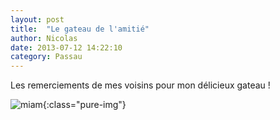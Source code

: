 ```yaml
---
layout: post
title:  "Le gateau de l'amitié"
author: Nicolas
date: 2013-07-12 14:22:10
category: Passau
---
```


Les remerciements de mes voisins pour mon délicieux gateau !

![miam]({{site.url}}/img/gateau.jpg){:class="pure-img"}

